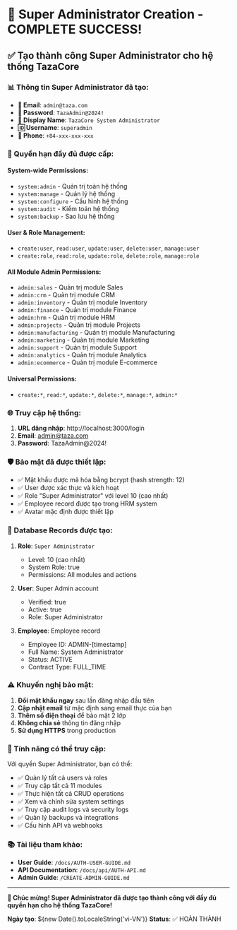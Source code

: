 # 🎉 Super Administrator Creation - COMPLETE SUCCESS!

## ✅ Tạo thành công Super Administrator cho hệ thống TazaCore

### 📊 Thông tin Super Administrator đã tạo:

- **📧 Email**: `admin@taza.com`
- **🔑 Password**: `TazaAdmin@2024!`
- **👤 Display Name**: `TazaCore System Administrator`
- **🆔 Username**: `superadmin`
- **📱 Phone**: `+84-xxx-xxx-xxx`

### 🔐 Quyền hạn đầy đủ được cấp:

#### System-wide Permissions:
- `system:admin` - Quản trị toàn hệ thống
- `system:manage` - Quản lý hệ thống 
- `system:configure` - Cấu hình hệ thống
- `system:audit` - Kiểm toán hệ thống
- `system:backup` - Sao lưu hệ thống

#### User & Role Management:
- `create:user`, `read:user`, `update:user`, `delete:user`, `manage:user`
- `create:role`, `read:role`, `update:role`, `delete:role`, `manage:role`

#### All Module Admin Permissions:
- `admin:sales` - Quản trị module Sales
- `admin:crm` - Quản trị module CRM
- `admin:inventory` - Quản trị module Inventory
- `admin:finance` - Quản trị module Finance
- `admin:hrm` - Quản trị module HRM
- `admin:projects` - Quản trị module Projects
- `admin:manufacturing` - Quản trị module Manufacturing
- `admin:marketing` - Quản trị module Marketing
- `admin:support` - Quản trị module Support
- `admin:analytics` - Quản trị module Analytics
- `admin:ecommerce` - Quản trị module E-commerce

#### Universal Permissions:
- `create:*`, `read:*`, `update:*`, `delete:*`, `manage:*`, `admin:*`

### 🌐 Truy cập hệ thống:

1. **URL đăng nhập**: http://localhost:3000/login
2. **Email**: admin@taza.com
3. **Password**: TazaAdmin@2024!

### 🛡️ Bảo mật đã được thiết lập:

- ✅ Mật khẩu được mã hóa bằng bcrypt (hash strength: 12)
- ✅ User được xác thực và kích hoạt
- ✅ Role "Super Administrator" với level 10 (cao nhất)
- ✅ Employee record được tạo trong HRM system
- ✅ Avatar mặc định được thiết lập

### 📝 Database Records được tạo:

1. **Role**: `Super Administrator`
   - Level: 10 (cao nhất)
   - System Role: true
   - Permissions: All modules and actions

2. **User**: Super Admin account
   - Verified: true
   - Active: true
   - Role: Super Administrator

3. **Employee**: Employee record
   - Employee ID: ADMIN-[timestamp]
   - Full Name: System Administrator
   - Status: ACTIVE
   - Contract Type: FULL_TIME

### ⚠️ Khuyến nghị bảo mật:

1. **Đổi mật khẩu ngay** sau lần đăng nhập đầu tiên
2. **Cập nhật email** từ mặc định sang email thực của bạn
3. **Thêm số điện thoại** để bảo mật 2 lớp
4. **Không chia sẻ** thông tin đăng nhập
5. **Sử dụng HTTPS** trong production

### 🚀 Tính năng có thể truy cập:

Với quyền Super Administrator, bạn có thể:

- ✅ Quản lý tất cả users và roles
- ✅ Truy cập tất cả 11 modules
- ✅ Thực hiện tất cả CRUD operations
- ✅ Xem và chỉnh sửa system settings
- ✅ Truy cập audit logs và security logs
- ✅ Quản lý backups và integrations
- ✅ Cấu hình API và webhooks

### 📚 Tài liệu tham khảo:

- **User Guide**: `/docs/AUTH-USER-GUIDE.md`
- **API Documentation**: `/docs/api/AUTH-API.md`
- **Admin Guide**: `/CREATE-ADMIN-GUIDE.md`

---

**🎊 Chúc mừng! Super Administrator đã được tạo thành công với đầy đủ quyền hạn cho hệ thống TazaCore!**

**Ngày tạo**: ${new Date().toLocaleString('vi-VN')}
**Status**: ✅ HOÀN THÀNH
